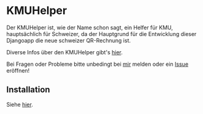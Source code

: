 # KMUHelper

Der KMUHelper ist, wie der Name schon sagt, ein Helfer für KMU, hauptsächlich für Schweizer, da der Hauptgrund für
die Entwicklung dieser Djangoapp die neue schweizer QR-Rechnung ist.

Diverse Infos über den KMUHelper gibt's [hier](https://rafaelurben.github.io/django-kmuhelper/).

Bei Fragen oder Probleme bitte unbedingt bei [mir](https://rafaelurben.github.io/diverses/rafaelurben/#kontakt) melden oder ein [Issue](https://github.com/rafaelurben/django-kmuhelper/issues) eröffnen!

## Installation

Siehe [hier](https://rafaelurben.github.io/django-kmuhelper/installation).
